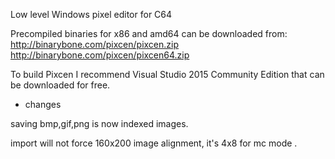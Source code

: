Low level Windows pixel editor for C64

Precompiled binaries for x86 and amd64 can be downloaded from:
http://binarybone.com/pixcen/pixcen.zip
http://binarybone.com/pixcen/pixcen64.zip

To build Pixcen I recommend Visual Studio 2015 Community Edition that can be downloaded for free.


* changes

saving bmp,gif,png is now indexed images. 

import will not force 160x200 image alignment, it's 4x8 for mc mode .

